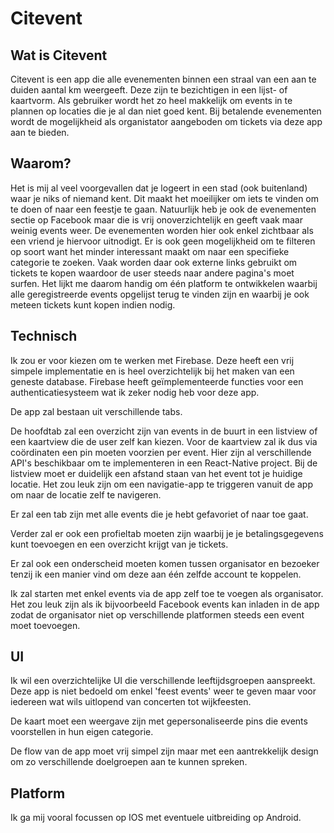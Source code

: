 # Citevent

## Wat is Citevent

Citevent is een app die alle evenementen binnen een straal van een aan te duiden aantal km weergeeft.
Deze zijn te bezichtigen in een lijst- of kaartvorm.
Als gebruiker wordt het zo heel makkelijk om events in te plannen op locaties die je al dan niet goed kent.
Bij betalende evenementen wordt de mogelijkheid als organistator aangeboden om tickets via deze app aan te bieden.

## Waarom?

Het is mij al veel voorgevallen dat je logeert in een stad (ook buitenland) waar je niks of niemand kent.
Dit maakt het moeilijker om iets te vinden om te doen of naar een feestje te gaan.
Natuurlijk heb je ook de evenementen sectie op Facebook maar die is vrij onoverzichtelijk en geeft vaak maar weinig events weer.
De evenementen worden hier ook enkel zichtbaar als een vriend je hiervoor uitnodigt.
Er is ook geen mogelijkheid om te filteren op soort want het minder interessant maakt om naar een specifieke categorie te zoeken.
Vaak worden daar ook externe links gebruikt om tickets te kopen waardoor de user steeds naar andere pagina's moet surfen.
Het lijkt me daarom handig om één platform te ontwikkelen waarbij alle geregistreerde events opgelijst terug te vinden zijn en waarbij je ook meteen tickets kunt kopen indien nodig.

## Technisch

Ik zou er voor kiezen om te werken met Firebase.
Deze heeft een vrij simpele implementatie en is heel overzichtelijk bij het maken van een geneste database.
Firebase heeft geïmplementeerde functies voor een authenticatiesysteem wat ik zeker nodig heb voor deze app.

De app zal bestaan uit verschillende tabs.

De hoofdtab zal een overzicht zijn van events in de buurt in een listview of een kaartview die de user zelf kan kiezen.
Voor de kaartview zal ik dus via coördinaten een pin moeten voorzien per event.
Hier zijn al verschillende API's beschikbaar om te implementeren in een React-Native project.
Bij de listview moet er duidelijk een afstand staan van het event tot je huidige locatie.
Het zou leuk zijn om een navigatie-app te triggeren vanuit de app om naar de locatie zelf te navigeren.

Er zal een tab zijn met alle events die je hebt gefavoriet of naar toe gaat.

Verder zal er ook een profieltab moeten zijn waarbij je je betalingsgegevens kunt toevoegen en een overzicht krijgt van je tickets.

Er zal ook een onderscheid moeten komen tussen organisator en bezoeker tenzij ik een manier vind om deze aan één zelfde account te koppelen.

Ik zal starten met enkel events via de app zelf toe te voegen als organisator.
Het zou leuk zijn als ik bijvoorbeeld Facebook events kan inladen in de app zodat de organisator niet op verschillende platformen steeds een event moet toevoegen.

## UI

Ik wil een overzichtelijke UI die verschillende leeftijdsgroepen aanspreekt.
Deze app is niet bedoeld om enkel 'feest events' weer te geven maar voor iedereen wat wils uitlopend van concerten tot wijkfeesten.

De kaart moet een weergave zijn met gepersonaliseerde pins die events voorstellen in hun eigen categorie.

De flow van de app moet vrij simpel zijn maar met een aantrekkelijk design om zo verschillende doelgroepen aan te kunnen spreken.

## Platform

Ik ga mij vooral focussen op IOS met eventuele uitbreiding op Android.
